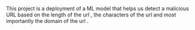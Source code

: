 This project is a deployment of a ML model that helps us detect a malicious URL based on the length of the url , the characters of the url and most importantly the domain of the url .
